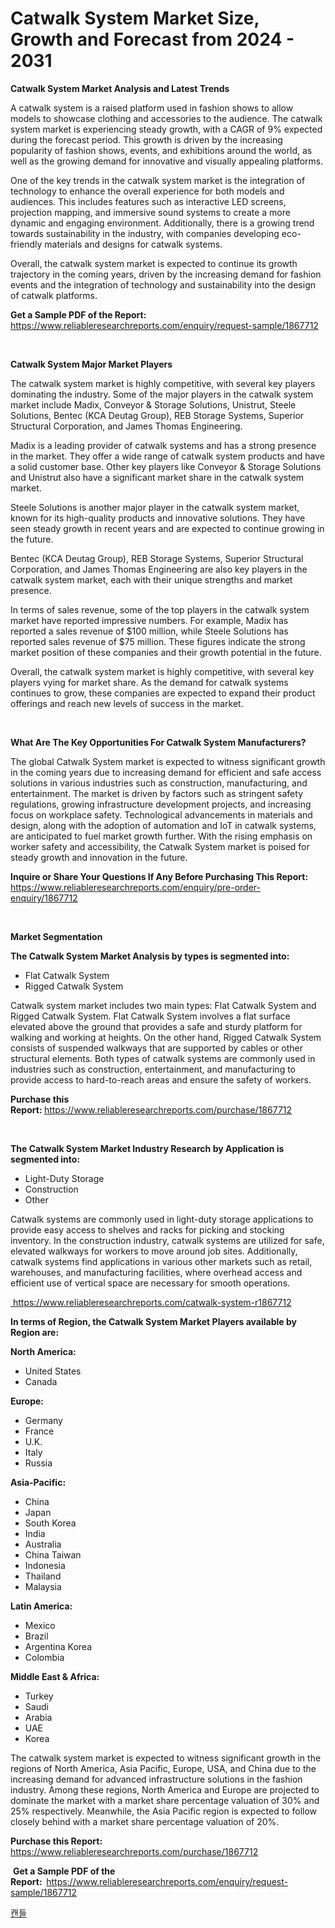 <p><h1>Catwalk System Market Size, Growth and Forecast from 2024 - 2031</h1></p><p><strong>Catwalk System Market Analysis and Latest Trends</strong></p>
<p><p>A catwalk system is a raised platform used in fashion shows to allow models to showcase clothing and accessories to the audience. The catwalk system market is experiencing steady growth, with a CAGR of 9% expected during the forecast period. This growth is driven by the increasing popularity of fashion shows, events, and exhibitions around the world, as well as the growing demand for innovative and visually appealing platforms.</p><p>One of the key trends in the catwalk system market is the integration of technology to enhance the overall experience for both models and audiences. This includes features such as interactive LED screens, projection mapping, and immersive sound systems to create a more dynamic and engaging environment. Additionally, there is a growing trend towards sustainability in the industry, with companies developing eco-friendly materials and designs for catwalk systems.</p><p>Overall, the catwalk system market is expected to continue its growth trajectory in the coming years, driven by the increasing demand for fashion events and the integration of technology and sustainability into the design of catwalk platforms.</p></p>
<p><strong>Get a Sample PDF of the Report:&nbsp;</strong> <a href="https://www.reliableresearchreports.com/enquiry/request-sample/1867712">https://www.reliableresearchreports.com/enquiry/request-sample/1867712</a></p>
<p>&nbsp;</p>
<p><strong>Catwalk System Major Market Players</strong></p>
<p><p>The catwalk system market is highly competitive, with several key players dominating the industry. Some of the major players in the catwalk system market include Madix, Conveyor & Storage Solutions, Unistrut, Steele Solutions, Bentec (KCA Deutag Group), REB Storage Systems, Superior Structural Corporation, and James Thomas Engineering.</p><p>Madix is a leading provider of catwalk systems and has a strong presence in the market. They offer a wide range of catwalk system products and have a solid customer base. Other key players like Conveyor & Storage Solutions and Unistrut also have a significant market share in the catwalk system market.</p><p>Steele Solutions is another major player in the catwalk system market, known for its high-quality products and innovative solutions. They have seen steady growth in recent years and are expected to continue growing in the future.</p><p>Bentec (KCA Deutag Group), REB Storage Systems, Superior Structural Corporation, and James Thomas Engineering are also key players in the catwalk system market, each with their unique strengths and market presence.</p><p>In terms of sales revenue, some of the top players in the catwalk system market have reported impressive numbers. For example, Madix has reported a sales revenue of $100 million, while Steele Solutions has reported sales revenue of $75 million. These figures indicate the strong market position of these companies and their growth potential in the future.</p><p>Overall, the catwalk system market is highly competitive, with several key players vying for market share. As the demand for catwalk systems continues to grow, these companies are expected to expand their product offerings and reach new levels of success in the market.</p></p>
<p>&nbsp;</p>
<p><strong>What Are The Key Opportunities For Catwalk System Manufacturers?</strong></p>
<p><p>The global Catwalk System market is expected to witness significant growth in the coming years due to increasing demand for efficient and safe access solutions in various industries such as construction, manufacturing, and entertainment. The market is driven by factors such as stringent safety regulations, growing infrastructure development projects, and increasing focus on workplace safety. Technological advancements in materials and design, along with the adoption of automation and IoT in catwalk systems, are anticipated to fuel market growth further. With the rising emphasis on worker safety and accessibility, the Catwalk System market is poised for steady growth and innovation in the future.</p></p>
<p><strong>Inquire or Share Your Questions If Any Before Purchasing This Report:</strong> <a href="https://www.reliableresearchreports.com/enquiry/pre-order-enquiry/1867712">https://www.reliableresearchreports.com/enquiry/pre-order-enquiry/1867712</a></p>
<p>&nbsp;</p>
<p><strong>Market Segmentation</strong></p>
<p><strong>The Catwalk System Market Analysis by types is segmented into:</strong></p>
<p><ul><li>Flat Catwalk System</li><li>Rigged Catwalk System</li></ul></p>
<p><p>Catwalk system market includes two main types: Flat Catwalk System and Rigged Catwalk System. Flat Catwalk System involves a flat surface elevated above the ground that provides a safe and sturdy platform for walking and working at heights. On the other hand, Rigged Catwalk System consists of suspended walkways that are supported by cables or other structural elements. Both types of catwalk systems are commonly used in industries such as construction, entertainment, and manufacturing to provide access to hard-to-reach areas and ensure the safety of workers.</p></p>
<p><strong>Purchase this Report:&nbsp;</strong><a href="https://www.reliableresearchreports.com/purchase/1867712">https://www.reliableresearchreports.com/purchase/1867712</a></p>
<p>&nbsp;</p>
<p><strong>The Catwalk System Market Industry Research by Application is segmented into:</strong></p>
<p><ul><li>Light-Duty Storage</li><li>Construction</li><li>Other</li></ul></p>
<p><p>Catwalk systems are commonly used in light-duty storage applications to provide easy access to shelves and racks for picking and stocking inventory. In the construction industry, catwalk systems are utilized for safe, elevated walkways for workers to move around job sites. Additionally, catwalk systems find applications in various other markets such as retail, warehouses, and manufacturing facilities, where overhead access and efficient use of vertical space are necessary for smooth operations.</p></p>
<p><a href="https://www.reliableresearchreports.com/catwalk-system-r1867712">&nbsp;https://www.reliableresearchreports.com/catwalk-system-r1867712</a></p>
<p><strong>In terms of Region, the Catwalk System Market Players available by Region are:</strong></p>
<p>
    <p> <strong> North America: </strong>
        <ul>
            <li>United States</li>
            <li>Canada</li>
        </ul>
        </p> 
    <p> <strong> Europe: </strong>
        <ul>
            <li>Germany</li>
            <li>France</li>
            <li>U.K.</li>
            <li>Italy</li>
            <li>Russia</li>
        </ul>
        </p> 
    <p> <strong> Asia-Pacific: </strong>
        <ul>
            <li>China</li>
            <li>Japan</li>
            <li>South Korea</li>
            <li>India</li>
            <li>Australia</li>
            <li>China Taiwan</li>
            <li>Indonesia</li>
            <li>Thailand</li>
            <li>Malaysia</li>
        </ul>
        </p> 
    <p> <strong> Latin America: </strong>
        <ul>
            <li>Mexico</li>
            <li>Brazil</li>
            <li>Argentina Korea</li>
            <li>Colombia</li>
        </ul>
        </p> 
    <p> <strong> Middle East & Africa: </strong>
        <ul>
            <li>Turkey</li>
            <li>Saudi</li>
            <li>Arabia</li>
            <li>UAE</li>
            <li>Korea</li>
        </ul>
    </p>
    </p>
<p><p>The catwalk system market is expected to witness significant growth in the regions of North America, Asia Pacific, Europe, USA, and China due to the increasing demand for advanced infrastructure solutions in the fashion industry. Among these regions, North America and Europe are projected to dominate the market with a market share percentage valuation of 30% and 25% respectively. Meanwhile, the Asia Pacific region is expected to follow closely behind with a market share percentage valuation of 20%.</p></p>
<p><strong>Purchase this Report: </strong><a href="https://www.reliableresearchreports.com/purchase/1867712">https://www.reliableresearchreports.com/purchase/1867712</a></p>
<p>&nbsp;<strong>Get a Sample PDF of the Report:&nbsp;&nbsp;</strong><a href="https://www.reliableresearchreports.com/enquiry/request-sample/1867712">https://www.reliableresearchreports.com/enquiry/request-sample/1867712</a></p>
<p><strong></strong></p>
<p><p><a href="https://medium.com/@bruceabernathy2022/%EC%BA%94%EB%93%A4-%EC%8B%9C%EC%9E%A5-%EC%A0%84%EB%A7%9D-%EC%82%B0%EC%97%85-%EA%B0%9C%EC%9A%94-%EB%B0%8F-%EC%98%88%EC%B8%A1-2024%EB%85%84%EB%B6%80%ED%84%B0-2031%EB%85%84%EA%B9%8C%EC%A7%80-81a91ff9dada">캔들</a></p></p>